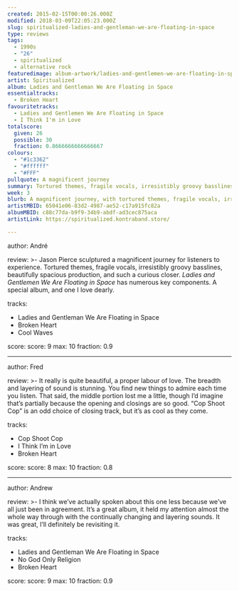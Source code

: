```yaml
---
created: 2015-02-15T00:00:26.000Z
modified: 2018-03-09T22:05:23.000Z
slug: spiritualized-ladies-and-gentleman-we-are-floating-in-space
type: reviews
tags:
  - 1990s
  - "26"
  - spiritualized
  - alternative rock
featuredimage: album-artwork/ladies-and-gentlemen-we-are-floating-in-space-spiritualized.jpg
artist: Spiritualized
album: Ladies and Gentleman We Are Floating in Space
essentialtracks:
  - Broken Heart
favouritetracks:
  - Ladies and Gentlemen We Are Floating in Space
  - I Think I'm in Love
totalscore:
  given: 26
  possible: 30
  fraction: 0.8666666666666667
colours:
  - "#1c3362"
  - "#ffffff"
  - "#FFF"
pullquote: A magnificent journey
summary: Tortured themes, fragile vocals, irresistibly groovy basslines, beautifully spacious production, and such a curious closer. Ladies and Gentlemen We Are Floating in Space has numerous key components.
week: 3
blurb: A magnificent journey, with tortured themes, fragile vocals, irresistibly groovy basslines, beautifully spacious production, and such a curious closer.
artistMBID: 65041e06-83d2-4987-ae52-c17a915fc82a
albumMBID: c88c77da-b9f9-34b9-abdf-ad3cec875aca
artistLink: https://spiritualized.kontraband.store/

---
```


author: André

review: >-
  Jason Pierce sculptured a magnificent journey for listeners to experience. Tortured themes, fragile vocals, irresistibly groovy basslines, beautifully spacious production, and such a curious closer. *Ladies and Gentlemen We Are Floating in Space* has numerous key components. A special album, and one I love dearly.

tracks:
  - Ladies and Gentleman We Are Floating in Space
  - ­Broken Heart
  - ­Cool Waves

score:
  score: 9
  max: 10
  fraction: 0.9

---
author: Fred

review: >- 
  It really is quite beautiful, a proper labour of love. The breadth and layering of sound is stunning. You find new things to admire each time you listen. That said, the middle portion lost me a little, though I’d imagine that’s partially because the opening and closings are so good. “Cop Shoot Cop” is an odd choice of closing track, but it’s as cool as they come.

tracks:
  - Cop Shoot Cop
  - ­I Think I’m in Love
  - ­Broken Heart

score:
  score: 8
  max: 10
  fraction: 0.8

---
author: Andrew

review: >-
  I think we’ve actually spoken about this one less because we’ve all just been in agreement. It’s a great album, it held my attention almost the whole way through with the continually changing and layering sounds. It was great, I’ll definitely be revisiting it.

tracks:
  - Ladies and Gentleman We Are Floating in Space
  - ­No God Only Religion
  - ­Broken Heart

score:
  score: 9
  max: 10
  fraction: 0.9